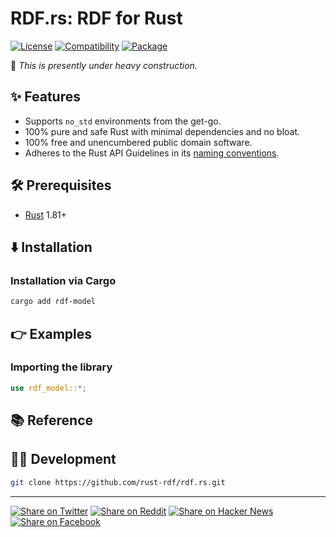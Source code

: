 # RDF.rs: RDF for Rust

[![License](https://img.shields.io/badge/license-Public%20Domain-blue.svg)](https://unlicense.org)
[![Compatibility](https://img.shields.io/badge/rust-1.81%2B-blue)](https://rust-lang.org)
[![Package](https://img.shields.io/crates/v/rdf-model)](https://crates.io/crates/rdf-model)

🚧 _This is presently under heavy construction._

## ✨ Features

- Supports `no_std` environments from the get-go.
- 100% pure and safe Rust with minimal dependencies and no bloat.
- 100% free and unencumbered public domain software.
- Adheres to the Rust API Guidelines in its [naming conventions].

## 🛠️ Prerequisites

- [Rust](https://rust-lang.org) 1.81+

## ⬇️ Installation

### Installation via Cargo

```bash
cargo add rdf-model
```

## 👉 Examples

### Importing the library

```rust
use rdf_model::*;
```

## 📚 Reference

## 👨‍💻 Development

```bash
git clone https://github.com/rust-rdf/rdf.rs.git
```

- - -

[![Share on Twitter](https://img.shields.io/badge/share%20on-twitter-03A9F4?logo=twitter)](https://twitter.com/share?url=https://github.com/rust-rdf/rdf.rs&text=RDF.rs)
[![Share on Reddit](https://img.shields.io/badge/share%20on-reddit-red?logo=reddit)](https://reddit.com/submit?url=https://github.com/rust-rdf/rdf.rs&title=RDF.rs)
[![Share on Hacker News](https://img.shields.io/badge/share%20on-hacker%20news-orange?logo=ycombinator)](https://news.ycombinator.com/submitlink?u=https://github.com/rust-rdf/rdf.rs&t=RDF.rs)
[![Share on Facebook](https://img.shields.io/badge/share%20on-facebook-1976D2?logo=facebook)](https://www.facebook.com/sharer/sharer.php?u=https://github.com/rust-rdf/rdf.rs)

[naming conventions]: https://rust-lang.github.io/api-guidelines/naming.html
